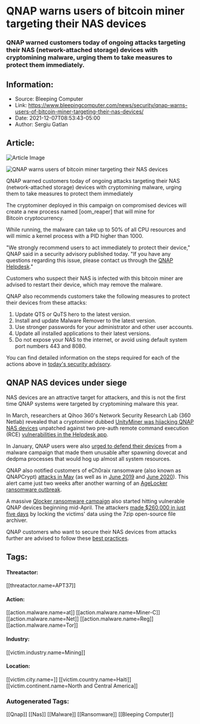 # QNAP warns users of bitcoin miner targeting their NAS devices
### QNAP warned customers today of ongoing attacks targeting their NAS (network-attached storage) devices with cryptomining malware, urging them to take measures to protect them immediately.

## Information:
+ Source: Bleeping Computer
+ Link: https://www.bleepingcomputer.com/news/security/qnap-warns-users-of-bitcoin-miner-targeting-their-nas-devices/
+ Date: 2021-12-07T08:53:43-05:00
+ Author: Sergiu Gatlan


## Article:
![Article Image](https://www.bleepstatic.com/content/hl-images/2021/04/29/QNAP-headpic.jpg)

![QNAP warns users of bitcoin miner targeting their NAS devices](https://www.bleepstatic.com/content/hl-images/2021/04/29/QNAP-headpic.jpg)


QNAP warned customers today of ongoing attacks targeting their NAS (network-attached storage) devices with cryptomining malware, urging them to take measures to protect them immediately


The cryptominer deployed in this campaign on compromised devices will create a new process named [oom\_reaper] that will mine for Bitcoin cryptocurrency.


While running, the malware can take up to 50% of all CPU resources and will mimic a kernel process with a PID higher than 1000.


"We strongly recommend users to act immediately to protect their device," QNAP said in a security advisory published today. "If you have any questions regarding this issue, please contact us through the [QNAP Helpdesk](https://www.qnap.com/go/support-ticket/)."


Customers who suspect their NAS is infected with this bitcoin miner are advised to restart their device, which may remove the malware.


QNAP also recommends customers take the following measures to protect their devices from these attacks:


1. Update QTS or QuTS hero to the latest version.
2. Install and update Malware Remover to the latest version.
3. Use stronger passwords for your administrator and other user accounts.
4. Update all installed applications to their latest versions.
5. Do not expose your NAS to the internet, or avoid using default system port numbers 443 and 8080.

You can find detailed information on the steps required for each of the actions above in [today's security advisory](https://www.qnap.com/en/security-advisory/QSA-21-56).


QNAP NAS devices under siege
----------------------------


NAS devices are an attractive target for attackers, and this is not the first time QNAP systems were targeted by cryptomining malware this year.


In March, researchers at Qihoo 360's Network Security Research Lab (360 Netlab) revealed that a cryptominer dubbed [UnityMiner was hijacking QNAP NAS devices](https://www.bleepingcomputer.com/news/security/unpatched-qnap-devices-are-being-hacked-to-mine-cryptocurrency/) unpatched against two pre-auth remote command execution (RCE) [vulnerabilities in the Helpdesk app](https://www.bleepingcomputer.com/news/security/qnap-fixes-critical-flaws-that-could-lead-to-device-takeover/).


In January, QNAP users were also [urged to defend their devices](https://www.bleepingcomputer.com/news/security/qnap-warns-users-to-secure-nas-devices-against-dovecat-malware/) from a malware campaign that made them unusable after spawning dovecat and dedpma processes that would hog up almost all system resources.


QNAP also notified customers of eCh0raix ransomware (also known as QNAPCrypt) [attacks in May](https://www.bleepingcomputer.com/news/security/qnap-warns-of-ech0raix-ransomware-attacks-roon-server-zero-day/) (as well as in [June 2019](https://www.bleepingcomputer.com/news/security/ongoing-ech0raix-ransomware-campaign-targets-qnap-nas-devices/) and [June 2020](https://www.bleepingcomputer.com/news/security/ongoing-ech0raix-ransomware-campaign-targets-qnap-nas-devices/)). This alert came just two weeks after another warning of an [AgeLocker ransomware outbreak](https://www.bleepingcomputer.com/news/security/qnap-warns-of-agelocker-ransomware-attacks-on-nas-devices/).


A massive [Qlocker ransomware campaign](https://www.bleepingcomputer.com/news/security/massive-qlocker-ransomware-attack-uses-7zip-to-encrypt-qnap-devices/) also started hitting vulnerable QNAP devices beginning mid-April. The attackers [made $260,000 in just five days](https://www.bleepingcomputer.com/news/security/a-ransomware-gang-made-260-000-in-5-days-using-the-7zip-utility/) by locking the victims' data using the 7zip open-source file archiver.


QNAP customers who want to secure their NAS devices from attacks further are advised to follow these [best practices](https://www.qnap.com/en/how-to/faq/article/what-is-the-best-practice-for-enhancing-nas-security).





## Tags:

#### Threatactor:
[[threatactor.name=APT37]]

#### Action:
[[action.malware.name=at]] [[action.malware.name=Miner-C]] [[action.malware.name=Net]] [[action.malware.name=Reg]] [[action.malware.name=Tor]]

#### Industry:
[[victim.industry.name=Mining]]

#### Location:
[[victim.city.name=]] [[victim.country.name=Haiti]] [[victim.continent.name=North and Central America]]

### Autogenerated Tags:
[[Qnap]] [[Nas]] [[Malware]] [[Ransomware]] [[Bleeping Computer]]

